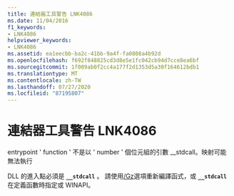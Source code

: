 ```yaml
---
title: 連結器工具警告 LNK4086
ms.date: 11/04/2016
f1_keywords:
- LNK4086
helpviewer_keywords:
- LNK4086
ms.assetid: ea1eecbb-ba2c-41bb-9a4f-fa0808a4b92d
ms.openlocfilehash: f692f848825cd3d8e5e1fc042cb94d7cce8ea6bf
ms.sourcegitcommit: 1f009ab0f2cc4a177f2d1353d5a38f164612bdb1
ms.translationtype: MT
ms.contentlocale: zh-TW
ms.lasthandoff: 07/27/2020
ms.locfileid: "87195807"
---
```

# <a name="linker-tools-warning-lnk4086"></a>連結器工具警告 LNK4086

entrypoint ' function ' 不是以 ' number ' 個位元組的引數 __stdcall。映射可能無法執行

DLL 的進入點必須是 **`__stdcall`** 。 請使用[/Gz](../../build/reference/gd-gr-gv-gz-calling-convention.md)選項重新編譯函式，或 **`__stdcall`** 在定義函數時指定或 WINAPI。
